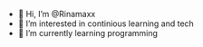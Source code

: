 - 👋 Hi, I’m @Rinamaxx
- 👀 I’m interested in continious learning and tech
- 🌱 I’m currently learning programming

<!---
Rinamaxx/Rinamaxx is a ✨ special ✨ repository because its `README.md` (this file) appears on your GitHub profile.
You can click the Preview link to take a look at your changes.
--->
